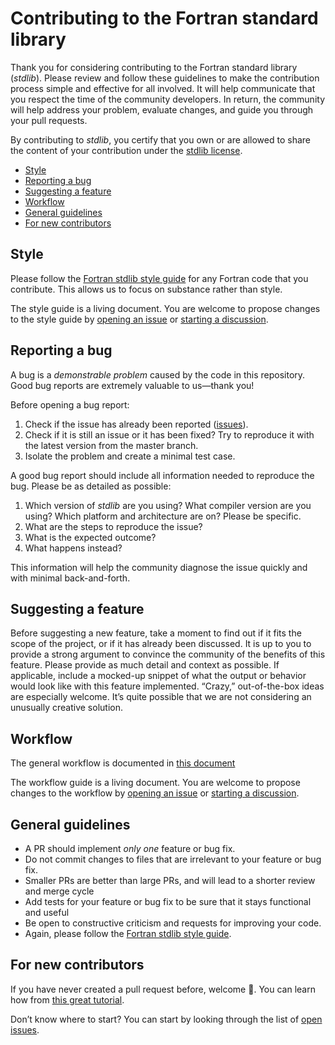 # Contributing to the Fortran standard library

Thank you for considering contributing to the Fortran standard library (*stdlib*).
Please review and follow these guidelines to make the contribution process
simple and effective for all involved. It will help communicate that you
respect the time of the community developers. In return, the community will
help address your problem, evaluate changes, and guide you through your pull
requests.

By contributing to *stdlib*, you certify that you own or are allowed to share the
content of your contribution under the
[stdlib license](https://github.com/fortran-lang/stdlib/blob/master/LICENSE).

* [Style](#style)
* [Reporting a bug](#reporting-a-bug)
* [Suggesting a feature](#suggesting-a-feature)
* [Workflow](#workflow)
* [General guidelines](#general-guidelines)
* [For new contributors](#for-new-contributors)


## Style

Please follow the
[Fortran stdlib style guide](https://github.com/fortran-lang/stdlib/blob/master/STYLE_GUIDE.md)
for any Fortran code that you contribute.
This allows us to focus on substance rather than style.

The style guide is a living document.
You are welcome to propose changes to the style guide by
[opening an issue](https://github.com/fortran-lang/stdlib/issues/new/choose) or
[starting a discussion](https://github.com/fortran-lang/stdlib/discussions/new).


## Reporting a bug

A bug is a *demonstrable problem* caused by the code in this repository.
Good bug reports are extremely valuable to us—thank you!

Before opening a bug report:

1. Check if the issue has already been reported
   ([issues](https://github.com/fortran-lang/stdlib/issues)).
2. Check if it is still an issue or it has been fixed?
   Try to reproduce it with the latest version from the master branch.
3. Isolate the problem and create a minimal test case.

A good bug report should include all information needed to reproduce the bug.
Please be as detailed as possible:

1. Which version of *stdlib* are you using?
   What compiler version are you using?
   Which platform and architecture are on?
   Please be specific.
2. What are the steps to reproduce the issue?
3. What is the expected outcome?
4. What happens instead?

This information will help the community diagnose the issue quickly and with
minimal back-and-forth.


## Suggesting a feature

Before suggesting a new feature, take a moment to find out if it fits the scope
of the project, or if it has already been discussed. It is up to you to provide
a strong argument to convince the community of the benefits of this feature.
Please provide as much detail and context as possible. If applicable, include a
mocked-up snippet of what the output or behavior would look like with this
feature implemented. “Crazy,” out-of-the-box ideas are especially welcome.
It’s quite possible that we are not considering an unusually creative solution.


## Workflow

The general workflow is documented in
[this document](https://github.com/fortran-lang/stdlib/blob/master/WORKFLOW.md)

The workflow guide is a living document.
You are welcome to propose changes to the workflow by
[opening an issue](https://github.com/fortran-lang/stdlib/issues/new/choose) or
[starting a discussion](https://github.com/fortran-lang/stdlib/discussions/new).


## General guidelines

* A PR should implement *only one* feature or bug fix.
* Do not commit changes to files that are irrelevant to your feature or bug fix.
* Smaller PRs are better than large PRs, and will lead to a shorter review and
  merge cycle
* Add tests for your feature or bug fix to be sure that it stays functional and useful
* Be open to constructive criticism and requests for improving your code.
* Again, please follow the
  [Fortran stdlib style guide](https://github.com/fortran-lang/stdlib/blob/master/STYLE_GUIDE.md).


## For new contributors

If you have never created a pull request before, welcome :tada:.
You can learn how from
[this great tutorial](https://app.egghead.io/courses/how-to-contribute-to-an-open-source-project-on-github).

Don’t know where to start?
You can start by looking through the list of
[open issues](https://github.com/fortran-lang/stdlib/issues).

